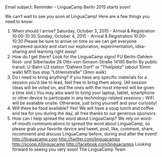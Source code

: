 Email subject:
Reminder -  LinguaCamp Berlin 2015 starts soon!


We can’t wait to see you soon at LinguaCamp! 
Here are a few things you need to know:
1. When should I arrive?
Saturday, October 3, 2015 - Arrival & Registration 10:00-10:30
Sunday, October 4, 2015 - Arrival & Registration 10:00-10:30
Please be sure to arrive on time so we can get everyone registered quickly and start our exploration, experimentation, idea-sharing and learning right away!
2. How do I get there? 
Look for the LinguaCamp signs!
FU Berlin-Dahlem 
Rost- und Silberlaube 
26 Otto-von-Simson-Straße 
14195 Berlin
By public transit:
U-Bahn U3 station “Dahlem Dorf” or “Thielplatz” (about 10min walk) 
M11 bus stop “Löhleinstraße” (3min walk)
3. Do I need to bring anything?
If you have any specific materials for a session you’d like to lead, feel free to bring them along. (All session ideas will be voted on, and the ones with the most interest will be given a time slot.)  You may also want to bring your laptop, tablet, smartphone or other device to participate in any technology-related sessions – WiFi will be available onsite.  Otherwise, just bring yourself and your curiosity!
4. Will there be food available?
Yes! We will have a soup lunch and coffee and tea for you during the day, all free thanks to our generous sponsors.
4. How can I help spread the word about LinguaCamp? 
We rely on word-of-mouth communications to spread the word about LinguaCamp, so please grab your favorite device and tweet, post, like, comment, share, recommend and discuss LinguaCamp before, during and after the event!  
 http://linguacamp.com
http://twitter.com/linguacamps
http://scoop.it/linguacamp
http://facebook.com/linguacamps
Looking forward to seeing you very soon!
The LinguaCamp Team
